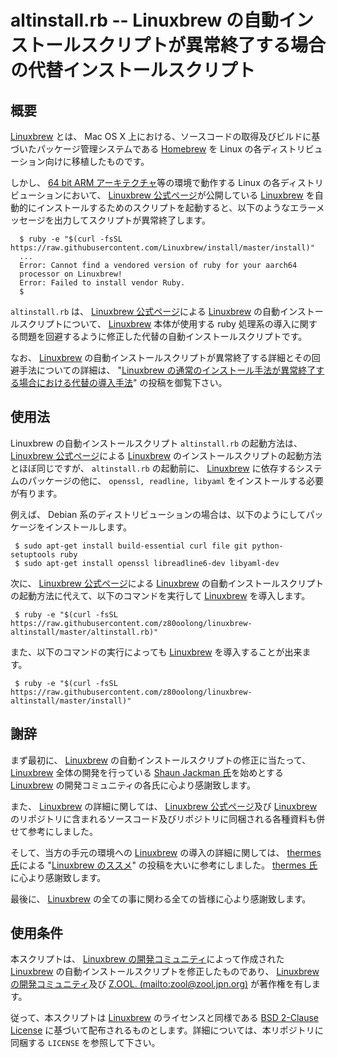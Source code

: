 # altinstall.rb -- Linuxbrew の自動インストールスクリプトが異常終了する場合の代替インストールスクリプト

## 概要

[Linuxbrew][BREW] とは、 Mac OS X 上における、ソースコードの取得及びビルドに基づいたパッケージ管理システムである [Homebrew][HBRW] を Linux の各ディストリビューション向けに移植したものです。

しかし、 [64 bit ARM アーキテクチャ][ARMP]等の環境で動作する Linux の各ディストリビューションにおいて、 [Linuxbrew 公式ページ][BREW]が公開している [Linuxbrew][BREW] を自動的にインストールするためのスクリプトを起動すると、以下のようなエラーメッセージを出力してスクリプトが異常終了します。

```shell-session
  $ ruby -e "$(curl -fsSL https://raw.githubusercontent.com/Linuxbrew/install/master/install)"
  ...
  Error: Cannot find a vendored version of ruby for your aarch64
  processor on Linuxbrew!
  Error: Failed to install vendor Ruby.
  $
```

```altinstall.rb``` は、 [Linuxbrew 公式ページ][BREW]による [Linuxbrew][BREW] の自動インストールスクリプトについて、 [Linuxbrew][BREW] 本体が使用する ruby 処理系の導入に関する問題を回避するように修正した代替の自動インストールスクリプトです。

なお、 [Linuxbrew][BREW] の自動インストールスクリプトが異常終了する詳細とその回避手法についての詳細は、 "[Linuxbrew の通常のインストール手法が異常終了する場合における代替の導入手法][ZOLQ]" の投稿を御覧下さい。

## 使用法

Linuxbrew の自動インストールスクリプト ```altinstall.rb``` の起動方法は、 [Linuxbrew 公式ページ][BREW]による [Linuxbrew][BREW] のインストールスクリプトの起動方法とほぼ同じですが、 ```altinstall.rb``` の起動前に、 [Linuxbrew][BREW] に依存するシステムのパッケージの他に、 ```openssl, readline, libyaml``` をインストールする必要が有ります。

例えば、 Debian 系のディストリビューションの場合は、以下のようにしてパッケージをインストールします。

```
 $ sudo apt-get install build-essential curl file git python-setuptools ruby
 $ sudo apt-get install openssl libreadline6-dev libyaml-dev
```

次に、 [Linuxbrew 公式ページ][BREW]による [Linuxbrew][BREW] の自動インストールスクリプトの起動方法に代えて、以下のコマンドを実行して [Linuxbrew][BREW] を導入します。

```
 $ ruby -e "$(curl -fsSL https://raw.githubusercontent.com/z80oolong/linuxbrew-altinstall/master/altinstall.rb)"
```

また、以下のコマンドの実行によっても [Linuxbrew][BREW] を導入することが出来ます。

```
 $ ruby -e "$(curl -fsSL https://raw.githubusercontent.com/z80oolong/linuxbrew-altinstall/master/install)"
```
## 謝辞

まず最初に、 [Linuxbrew][BREW] の自動インストールスクリプトの修正に当たって、 [Linuxbrew][BREW] 全体の開発を行っている [Shaun Jackman 氏][SHAU]を始めとする [Linuxbrew][BREW] の開発コミュニティの各氏に心より感謝致します。

また、 [Linuxbrew][BREW] の詳細に関しては、 [Linuxbrew 公式ページ][BREW]及び [Linuxbrew][BREW] のリポジトリに含まれるソースコード及びリポジトリに同梱される各種資料も併せて参考にしました。

そして、当方の手元の環境への [Linuxbrew][BREW] の導入の詳細に関しては、 [thermes 氏][THER]による "[Linuxbrew のススメ][THBR]" の投稿を大いに参考にしました。 [thermes 氏][THER]に心より感謝致します。

最後に、 [Linuxbrew][BREW] の全ての事に関わる全ての皆様に心より感謝致します。

## 使用条件

本スクリプトは、 [Linuxbrew の開発コミュニティ][BREW]によって作成された [Linuxbrew][BREW] の自動インストールスクリプトを修正したものであり、 [Linuxbrew の開発コミュニティ][BREW]及び [Z.OOL. (mailto:zool@zool.jpn.org)][ZOOL] が著作権を有します。

従って、本スクリプトは [Linuxbrew][BREW] のライセンスと同様である [BSD 2-Clause License][BSD2] に基づいて配布されるものとします。詳細については、本リポジトリに同梱する ```LICENSE``` を参照して下さい。

<!-- 外部リンク一覧 -->

[HBRW]:http://brew.sh/index_ja.html
[BREW]:http://linuxbrew.sh/
[ARMP]:https://www.arm.com/
[ZOLQ]:https://qiita.com/z80oolong/items/61feb20a9356532a15da
[SHAU]:http://sjackman.ca/
[THER]:https://qiita.com/thermes
[THBR]:https://qiita.com/thermes/items/926b478ff6e3758ecfea
[BSD2]:https://opensource.org/licenses/BSD-2-Clause
[ZOOL]:http://zool.jpn.org/
